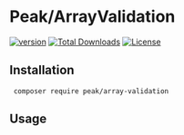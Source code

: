 # Peak/ArrayValidation

<a href="https://packagist.org/packages/peak/array-validation"><img src="https://poser.pugx.org/peak/array-validation/version" alt="version"></a>
<a href="https://packagist.org/packages/peak/array-validation"><img src="https://poser.pugx.org/peak/array-validation/downloads" alt="Total Downloads"></a>
<a href="https://github.com/peakphp/array-validation/blob/master/LICENSE.md"><img src="https://poser.pugx.org/peak/array-validation/license" alt="License"></a>

## Installation

     composer require peak/array-validation

## Usage